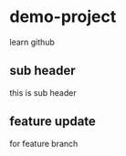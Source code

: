 # demo-project

learn github

## sub header

this is sub header

## feature update

for feature branch

